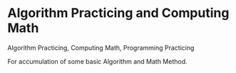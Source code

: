 # Algorithm Practicing and Computing Math  
Algorithm Practicing, Computing Math, Programming Practicing 

For accumulation of some basic Algorithm and Math Method.
